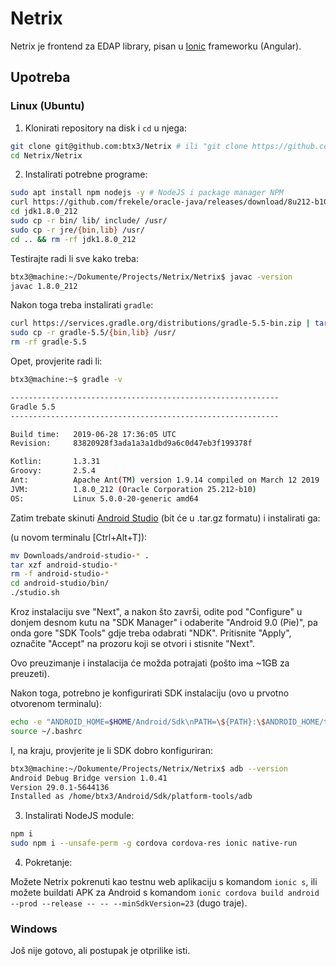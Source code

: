 # Netrix

Netrix je frontend za EDAP library, pisan u [Ionic](https://ionicframework.com/) frameworku (Angular).

## Upotreba

### Linux (Ubuntu)

1. Klonirati repository na disk i `cd` u njega:

```bash
git clone git@github.com:btx3/Netrix # ili "git clone https://github.com/btx3/Netrix" ako nemate SSH podešen
cd Netrix/Netrix
```

2. Instalirati potrebne programe:

```bash
sudo apt install npm nodejs -y # NodeJS i package manager NPM
curl https://github.com/frekele/oracle-java/releases/download/8u212-b10/jdk-8u212-linux-x64.tar.gz | tar xz
cd jdk1.8.0_212
sudo cp -r bin/ lib/ include/ /usr/
sudo cp -r jre/{bin,lib} /usr/
cd .. && rm -rf jdk1.8.0_212
```

Testirajte radi li sve kako treba:

```bash
btx3@machine:~/Dokumente/Projects/Netrix/Netrix$ javac -version
javac 1.8.0_212
```

Nakon toga treba instalirati `gradle`:
```bash
curl https://services.gradle.org/distributions/gradle-5.5-bin.zip | tar xz
sudo cp -r gradle-5.5/{bin,lib} /usr/
rm -rf gradle-5.5
```

Opet, provjerite radi li:
```bash
btx3@machine:~$ gradle -v

------------------------------------------------------------
Gradle 5.5
------------------------------------------------------------

Build time:   2019-06-28 17:36:05 UTC
Revision:     83820928f3ada1a3a1dbd9a6c0d47eb3f199378f

Kotlin:       1.3.31
Groovy:       2.5.4
Ant:          Apache Ant(TM) version 1.9.14 compiled on March 12 2019
JVM:          1.8.0_212 (Oracle Corporation 25.212-b10)
OS:           Linux 5.0.0-20-generic amd64

```

Zatim trebate skinuti [Android Studio](https://developer.android.com/studio) (bit će u .tar.gz formatu) i instalirati ga:

(u novom terminalu [Ctrl+Alt+T]):
```bash
mv Downloads/android-studio-* .
tar xzf android-studio-*
rm -f android-studio-*
cd android-studio/bin/
./studio.sh
```

Kroz instalaciju sve "Next", a nakon što završi, odite pod "Configure" u donjem desnom kutu na "SDK Manager" i odaberite "Android 9.0 (Pie)", pa onda gore "SDK Tools" gdje treba odabrati "NDK". Pritisnite "Apply", označite "Accept" na prozoru koji se otvori i stisnite "Next".

Ovo preuzimanje i instalacija će možda potrajati (pošto ima ~1GB za preuzeti).

Nakon toga, potrebno je konfigurirati SDK instalaciju (ovo u prvotno otvorenom terminalu):
```bash
echo -e "ANDROID_HOME=$HOME/Android/Sdk\nPATH=\${PATH}:\$ANDROID_HOME/tools:\$ANDROID_HOME/platform-tools" >> ~/.bashrc
source ~/.bashrc
```

I, na kraju, provjerite je li SDK dobro konfiguriran:
```bash
btx3@machine:~/Dokumente/Projects/Netrix/Netrix$ adb --version
Android Debug Bridge version 1.0.41
Version 29.0.1-5644136
Installed as /home/btx3/Android/Sdk/platform-tools/adb
```

3. Instalirati NodeJS module:

```bash
npm i
sudo npm i --unsafe-perm -g cordova cordova-res ionic native-run
```

4. Pokretanje:

Možete Netrix pokrenuti kao testnu web aplikaciju s komandom `ionic s`, ili možete buildati APK za Android s komandom `ionic cordova build android --prod --release -- -- --minSdkVersion=23` (dugo traje).

### Windows

Još nije gotovo, ali postupak je otprilike isti.
